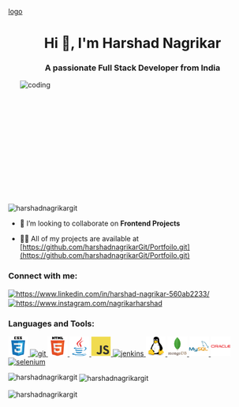 [logo](https://cdn.pixabay.com/photo/2017/10/20/01/06/north-star-2869817_1280.jpg)
<h1 align="center">Hi 👋, I'm Harshad Nagrikar</h1>
<h3 align="center">A passionate Full Stack Developer from India</h3>

<img align="right" alt="coding" src="https://miro.medium.com/v2/resize:fit:1400/1*1ojV4epPGRxhZE26dVI4pQ.gif" width="480px" height="250px">


<p align="left"> <img src="https://komarev.com/ghpvc/?username=harshadnagrikargit&label=Profile%20views&color=0e75b6&style=flat" alt="harshadnagrikargit" /> </p>

- 👯 I’m looking to collaborate on **Frontend Projects**

- 👨‍💻 All of my projects are available at [https://github.com/harshadnagrikarGit/Portfoilo.git](https://github.com/harshadnagrikarGit/Portfoilo.git)

<h3 align="left">Connect with me:</h3>
<p align="left">
<a href="https://linkedin.com/in/https://www.linkedin.com/in/harshad-nagrikar-560ab2233/" target="blank"><img align="center" src="https://raw.githubusercontent.com/rahuldkjain/github-profile-readme-generator/master/src/images/icons/Social/linked-in-alt.svg" alt="https://www.linkedin.com/in/harshad-nagrikar-560ab2233/" height="30" width="40" /></a>
<a href="https://instagram.com/https://www.instagram.com/nagrikarharshad" target="blank"><img align="center" src="https://raw.githubusercontent.com/rahuldkjain/github-profile-readme-generator/master/src/images/icons/Social/instagram.svg" alt="https://www.instagram.com/nagrikarharshad" height="30" width="40" /></a>
</p>

<h3 align="left">Languages and Tools:</h3>
<p align="left"> <a href="https://www.w3schools.com/css/" target="_blank" rel="noreferrer"> <img src="https://raw.githubusercontent.com/devicons/devicon/master/icons/css3/css3-original-wordmark.svg" alt="css3" width="40" height="40"/> </a> <a href="https://git-scm.com/" target="_blank" rel="noreferrer"> <img src="https://www.vectorlogo.zone/logos/git-scm/git-scm-icon.svg" alt="git" width="40" height="40"/> </a> <a href="https://www.w3.org/html/" target="_blank" rel="noreferrer"> <img src="https://raw.githubusercontent.com/devicons/devicon/master/icons/html5/html5-original-wordmark.svg" alt="html5" width="40" height="40"/> </a> <a href="https://www.java.com" target="_blank" rel="noreferrer"> <img src="https://raw.githubusercontent.com/devicons/devicon/master/icons/java/java-original.svg" alt="java" width="40" height="40"/> </a> <a href="https://developer.mozilla.org/en-US/docs/Web/JavaScript" target="_blank" rel="noreferrer"> <img src="https://raw.githubusercontent.com/devicons/devicon/master/icons/javascript/javascript-original.svg" alt="javascript" width="40" height="40"/> </a> <a href="https://www.jenkins.io" target="_blank" rel="noreferrer"> <img src="https://www.vectorlogo.zone/logos/jenkins/jenkins-icon.svg" alt="jenkins" width="40" height="40"/> </a> <a href="https://www.linux.org/" target="_blank" rel="noreferrer"> <img src="https://raw.githubusercontent.com/devicons/devicon/master/icons/linux/linux-original.svg" alt="linux" width="40" height="40"/> </a> <a href="https://www.mongodb.com/" target="_blank" rel="noreferrer"> <img src="https://raw.githubusercontent.com/devicons/devicon/master/icons/mongodb/mongodb-original-wordmark.svg" alt="mongodb" width="40" height="40"/> </a> <a href="https://www.mysql.com/" target="_blank" rel="noreferrer"> <img src="https://raw.githubusercontent.com/devicons/devicon/master/icons/mysql/mysql-original-wordmark.svg" alt="mysql" width="40" height="40"/> </a> <a href="https://www.oracle.com/" target="_blank" rel="noreferrer"> <img src="https://raw.githubusercontent.com/devicons/devicon/master/icons/oracle/oracle-original.svg" alt="oracle" width="40" height="40"/> </a> <a href="https://www.selenium.dev" target="_blank" rel="noreferrer"> <img src="https://raw.githubusercontent.com/detain/svg-logos/780f25886640cef088af994181646db2f6b1a3f8/svg/selenium-logo.svg" alt="selenium" width="40" height="40"/> </a> </p>

<p><img align="left" src="https://github-readme-stats.vercel.app/api/top-langs?username=harshadnagrikargit&show_icons=true&locale=en&layout=compact" alt="harshadnagrikargit" /></p>

<p>&nbsp;<img align="center" src="https://github-readme-stats.vercel.app/api?username=harshadnagrikargit&show_icons=true&locale=en" alt="harshadnagrikargit" /></p>

<p><img align="center" src="https://github-readme-streak-stats.herokuapp.com/?user=harshadnagrikargit&" alt="harshadnagrikargit" /></p>
